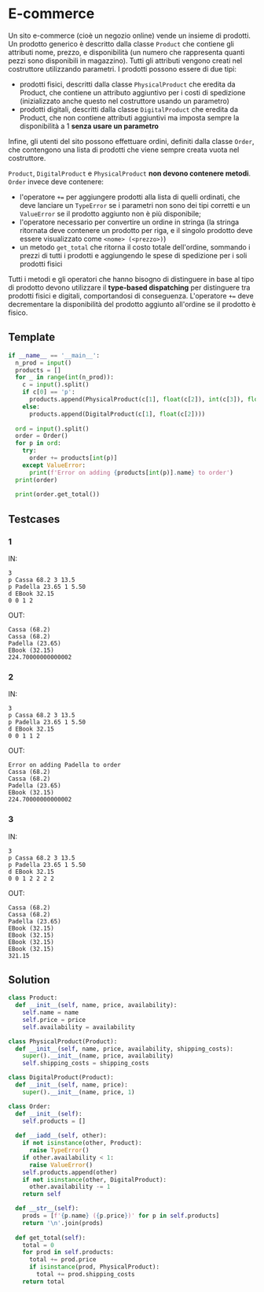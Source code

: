 # E-commerce

Un sito e-commerce (cioè un negozio online) vende un insieme di prodotti. Un prodotto generico è descritto dalla classe `Product` che contiene gli attributi nome, prezzo, e disponibilità (un numero che rappresenta quanti pezzi sono disponibili in magazzino). Tutti gli attributi vengono creati nel costruttore utilizzando parametri. I prodotti possono essere di due tipi:
- prodotti fisici, descritti dalla classe `PhysicalProduct` che eredita da Product, che contiene un attributo aggiuntivo per i costi di spedizione (inizializzato anche questo nel costruttore usando un parametro)
- prodotti digitali, descritti dalla classe `DigitalProduct` che eredita da Product, che non contiene attributi aggiuntivi ma imposta sempre la disponibilità a 1 **senza usare un parametro**

Infine, gli utenti del sito possono effettuare ordini, definiti dalla classe `Order`, che contengono una lista di prodotti che viene sempre creata vuota nel costruttore.

`Product`, `DigitalProduct` e `PhysicalProduct` **non devono contenere metodi**. `Order` invece deve contenere:
- l'operatore `+=` per aggiungere prodotti alla lista di quelli ordinati, che deve lanciare un `TypeError` se i parametri non sono dei tipi corretti e un `ValueError` se il prodotto aggiunto non è più disponibile; 
- l'operatore necessario per convertire un ordine in stringa (la stringa ritornata deve contenere un prodotto per riga, e il singolo prodotto deve essere visualizzato come `<nome> (<prezzo>)`)
- un metodo `get_total` che ritorna il costo totale dell'ordine, sommando i prezzi di tutti i prodotti e aggiungendo le spese di spedizione per i soli prodotti fisici

Tutti i metodi e gli operatori che hanno bisogno di distinguere in base al tipo di prodotto devono utilizzare il **type-based dispatching** per distinguere tra prodotti fisici e digitali, comportandosi di conseguenza. L'operatore `+=` deve decrementare la disponibilità del prodotto aggiunto all'ordine se il prodotto è fisico.

## Template

```py
if __name__ == '__main__':
  n_prod = input()
  products = []
  for _ in range(int(n_prod)):
    c = input().split()
    if c[0] == 'p':
      products.append(PhysicalProduct(c[1], float(c[2]), int(c[3]), float(c[4])))
    else:
      products.append(DigitalProduct(c[1], float(c[2])))
  
  ord = input().split()
  order = Order()
  for p in ord:
    try:
      order += products[int(p)]
    except ValueError:
      print(f'Error on adding {products[int(p)].name} to order')
  print(order)
  
  print(order.get_total())
```

## Testcases

### 1

IN:
```
3
p Cassa 68.2 3 13.5
p Padella 23.65 1 5.50
d EBook 32.15
0 0 1 2
```

OUT:
```
Cassa (68.2)
Cassa (68.2)
Padella (23.65)
EBook (32.15)
224.70000000000002
```

### 2

IN:
```
3
p Cassa 68.2 3 13.5
p Padella 23.65 1 5.50
d EBook 32.15
0 0 1 1 2
```

OUT:
```
Error on adding Padella to order
Cassa (68.2)
Cassa (68.2)
Padella (23.65)
EBook (32.15)
224.70000000000002
```

### 3

IN:
```
3
p Cassa 68.2 3 13.5
p Padella 23.65 1 5.50
d EBook 32.15
0 0 1 2 2 2 2
```

OUT:
```
Cassa (68.2)
Cassa (68.2)
Padella (23.65)
EBook (32.15)
EBook (32.15)
EBook (32.15)
EBook (32.15)
321.15
```

## Solution

```py
class Product:
  def __init__(self, name, price, availability):
    self.name = name
    self.price = price
    self.availability = availability

class PhysicalProduct(Product):
  def __init__(self, name, price, availability, shipping_costs):
    super().__init__(name, price, availability)
    self.shipping_costs = shipping_costs

class DigitalProduct(Product):
  def __init__(self, name, price):
    super().__init__(name, price, 1)

class Order:
  def __init__(self):
    self.products = []
  
  def __iadd__(self, other):
    if not isinstance(other, Product):
      raise TypeError()
    if other.availability < 1:
      raise ValueError()
    self.products.append(other)
    if not isinstance(other, DigitalProduct):
      other.availability -= 1
    return self

  def __str__(self):
    prods = [f'{p.name} ({p.price})' for p in self.products]
    return '\n'.join(prods)
  
  def get_total(self):
    total = 0
    for prod in self.products:
      total += prod.price
      if isinstance(prod, PhysicalProduct):
        total += prod.shipping_costs
    return total
```
